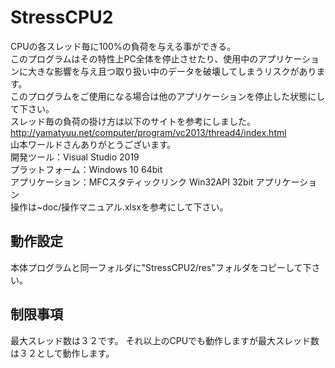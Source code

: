 # StressCPU2
CPUの各スレッド毎に100%の負荷を与える事ができる。</br>
このプログラムはその特性上PC全体を停止させたり、使用中のアプリケーションに大きな影響を与え且つ取り扱い中のデータを破壊してしまうリスクがあります。</br>
このプログラムをご使用になる場合は他のアプリケーションを停止した状態にして下さい。</br>
スレッド毎の負荷の掛け方は以下のサイトを参考にしました。</br>
http://yamatyuu.net/computer/program/vc2013/thread4/index.html</br>
山本ワールドさんありがとうございます。</br>
開発ツール：Visual Studio 2019</br>
プラットフォーム：Windows 10 64bit</br>
アプリケーション：MFCスタティックリンク Win32API 32bit アプリケーション</br>
操作は~doc/操作マニュアル.xlsxを参考にして下さい。</br>
## 動作設定
本体プログラムと同一フォルダに"StressCPU2/res"フォルダをコピーして下さい。
## 制限事項
最大スレッド数は３２です。
それ以上のCPUでも動作しますが最大スレッド数は３２として動作します。
